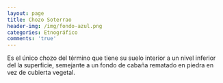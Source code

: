 ```yaml
---
layout: page
title: Chozo Soterrao
header-img: /img/fondo-azul.png
categories: Etnográfico
comments: 'true'
---
```



Es el único chozo del término que tiene su suelo interior a un nivel inferior del la superficie, semejante a un fondo de cabaña rematado en piedra en vez de cubierta vegetal.

<div class="photos">
</div>
